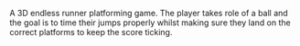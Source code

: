 A 3D endless runner platforming game.
The player takes role of a ball and the goal is to time their jumps properly whilst making sure they land on the correct platforms to keep the score ticking.
